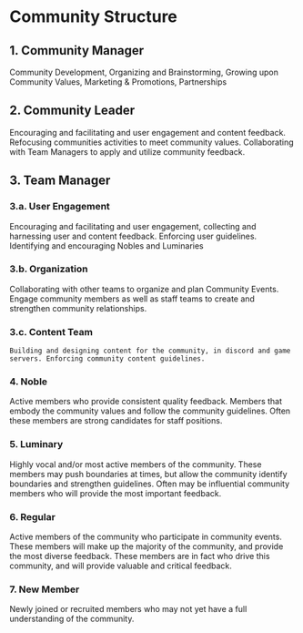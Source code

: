 # Community Structure

## 1. Community Manager
  Community Development, Organizing and Brainstorming, Growing upon Community Values, Marketing & Promotions, Partnerships

## 2. Community Leader
  Encouraging and facilitating and user engagement and content feedback. Refocusing communities activities to meet community values. Collaborating with Team Managers to apply and utilize community feedback.

## 3. Team Manager
###     3.a. User Engagement 
  Encouraging and facilitating and user engagement, collecting and harnessing user and content feedback. Enforcing user guidelines. Identifying and encouraging Nobles and Luminaries

###     3.b. Organization
  Collaborating with other teams to organize and plan Community Events. Engage community members as well as staff teams to create and strengthen community relationships.

###     3.c. Content Team
    Building and designing content for the community, in discord and game servers. Enforcing community content guidelines.

### 4. Noble
  Active members who provide consistent quality feedback. Members that embody the community values and follow the community guidelines. Often these members are strong candidates for staff positions.

### 5. Luminary
  Highly vocal and/or most active members of the community. These members may push boundaries at times, but allow the community identify boundaries and strengthen guidelines. Often may be influential community members who will provide the most important feedback.

### 6. Regular
  Active members of the community who participate in community events. These members will make up the majority of the community, and provide the most diverse feedback. These members are in fact who drive this community, and will provide valuable and critical feedback.

### 7. New Member
  Newly joined or recruited members who may not yet have a full understanding of the community.
